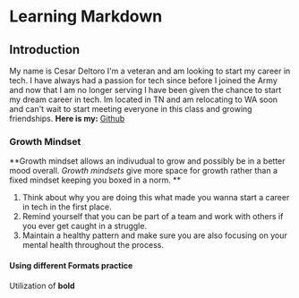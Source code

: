 # Learning Markdown

## Introduction
My name is Cesar Deltoro I'm a veteran and am looking to start my career in tech. I have always had a passion for tech since before I joined the Army and now that I am no longer serving I have been given the chance to start my dream career in tech. Im located in TN and am relocating to WA soon and can't wait to start meeting everyone in this class and growing friendships.
**Here is my:**  [Github](https://github.com/cesardeltoroc)

### Growth Mindset
**Growth mindset allows an indivudual to grow and possibly be in a better mood overall. _Growth mindsets_ give more space for growth rather than a fixed mindset keeping you boxed in a norm. **

1. Think about why you are doing this what made you wanna start a career in tech in the first place.
2. Remind yourself that you can be part of a team and work with others if you ever get caught in a struggle.
3. Maintain a healthy pattern and make sure you are also focusing on your mental health throughout the process.

#### Using different Formats practice
Utilization of **bold** 

